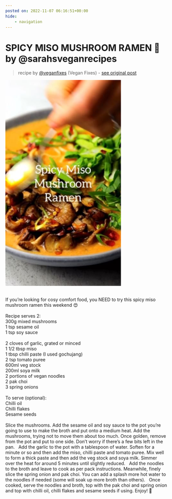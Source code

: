```yaml
---
posted on: 2022-11-07 06:16:51+00:00
hide:
    - navigation
---
```


# SPICY MISO MUSHROOM RAMEN 🍜 by @sarahsveganrecipes 

> recipe by [@veganfixes](https://www.instagram.com/veganfixes/) 
(Vegan Fixes) - [see original post](https://instagram.com/p/CkpjugjJCGY)

![](../img/veganfixes_07-11-2022_0611.png)

\
If you’re looking for cosy comfort food, you NEED to try this spicy miso mushroom ramen this weekend 😍 \
\
Recipe serves 2: \
300g mixed mushrooms \
1 tsp sesame oil \
1 tsp soy sauce \
\
2 cloves of garlic, grated or minced \
1 1/2 tbsp miso \
1 tbsp chilli paste (I used gochujang) \
2 tsp tomato puree \
600ml veg stock \
200ml soya milk \
2 portions of vegan noodles\
2 pak choi\
3 spring onions \
\
To serve (optional): \
Chilli oil \
Chilli flakes \
Sesame seeds\
\
Slice the mushrooms. Add the sesame oil and soy sauce to the pot you’re going to use to make the broth and put onto a medium heat. Add the mushrooms, trying not to move them about too much. Once golden, remove from the pot and put to one side. Don’t worry if there’s a few bits left in the pan.   Add the garlic to the pot with a tablespoon of water. Soften for a minute or so and then add the miso, chilli paste and tomato puree. Mix well to form a thick paste and then add the veg stock and soya milk. Simmer over the heat for around 5 minutes until slightly reduced.   Add the noodles to the broth and leave to cook as per pack instructions. Meanwhile, finely slice the spring onion and pak choi. You can add a splash more hot water to the noodles if needed (some will soak up more broth than others).   Once cooked, serve the noodles and broth, top with the pak choi and spring onion and top with chilli oil, chilli flakes and sesame seeds if using. Enjoy! 💛 